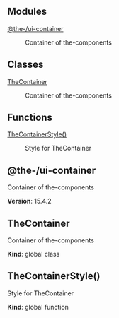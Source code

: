 <!--- Code generated by @the-/script-doc. DO NOT EDIT. -->

## Modules

<dl>
<dt><a href="#module_@the-/ui-container">@the-/ui-container</a></dt>
<dd><p>Container of the-components</p>
</dd>
</dl>

## Classes

<dl>
<dt><a href="#TheContainer">TheContainer</a></dt>
<dd><p>Container of the-components</p>
</dd>
</dl>

## Functions

<dl>
<dt><a href="#TheContainerStyle">TheContainerStyle()</a></dt>
<dd><p>Style for TheContainer</p>
</dd>
</dl>

<a name="module_@the-/ui-container"></a>

## @the-/ui-container
Container of the-components

**Version**: 15.4.2  
<a name="TheContainer"></a>

## TheContainer
Container of the-components

**Kind**: global class  
<a name="TheContainerStyle"></a>

## TheContainerStyle()
Style for TheContainer

**Kind**: global function  
